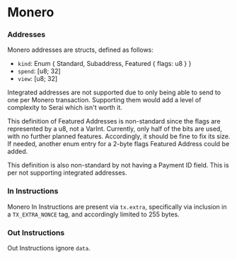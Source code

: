 # Monero

### Addresses

Monero addresses are structs, defined as follows:

  - `kind`:  Enum {
               Standard,
               Subaddress,
               Featured { flags: u8 }
             }
  - `spend`: [u8; 32]
  - `view`:  [u8; 32]

Integrated addresses are not supported due to only being able to send to one
per Monero transaction. Supporting them would add a level of complexity
to Serai which isn't worth it.

This definition of Featured Addresses is non-standard since the flags are
represented by a u8, not a VarInt. Currently, only half of the bits are used,
with no further planned features. Accordingly, it should be fine to fix its
size. If needed, another enum entry for a 2-byte flags Featured Address could be
added.

This definition is also non-standard by not having a Payment ID field. This is
per not supporting integrated addresses.

### In Instructions

Monero In Instructions are present via `tx.extra`, specifically via inclusion
in a `TX_EXTRA_NONCE` tag, and accordingly limited to 255 bytes.

### Out Instructions

Out Instructions ignore `data`.
